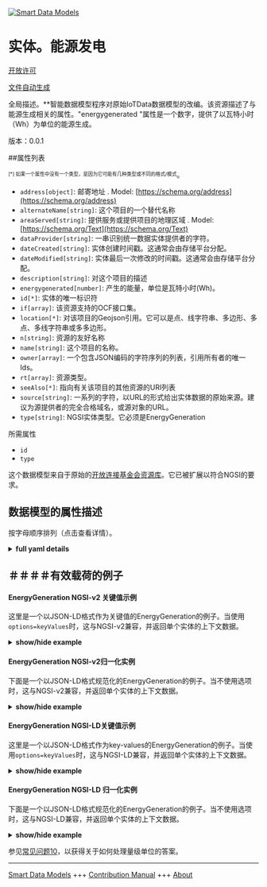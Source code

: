 <!-- 10-Header -->  
[![Smart Data Models](https://smartdatamodels.org/wp-content/uploads/2022/01/SmartDataModels_logo.png "Logo")](https://smartdatamodels.org)  
实体。能源发电  
=======<!-- /10-Header -->  
<!-- 15-License -->  
[开放许可](https://github.com/smart-data-models//dataModel.OCF/blob/master/EnergyGeneration/LICENSE.md)  
[文件自动生成](https://docs.google.com/presentation/d/e/2PACX-1vTs-Ng5dIAwkg91oTTUdt8ua7woBXhPnwavZ0FxgR8BsAI_Ek3C5q97Nd94HS8KhP-r_quD4H0fgyt3/pub?start=false&loop=false&delayms=3000#slide=id.gb715ace035_0_60)  
<!-- /15-License -->  
<!-- 20-Description -->  
全局描述。**智能数据模型程序对原始IoTData数据模型的改编。该资源描述了与能源生成相关的属性。"energygenerated "属性是一个数字，提供了以瓦特小时（Wh）为单位的能源生成。  
版本：0.0.1  
<!-- /20-Description -->  
<!-- 30-PropertiesList -->  

##属性列表  

<sup><sub>[*] 如果一个属性中没有一个类型，是因为它可能有几种类型或不同的格式/模式</sub></sup>。  
- `address[object]`: 邮寄地址  . Model: [https://schema.org/address](https://schema.org/address)- `alternateName[string]`: 这个项目的一个替代名称  - `areaServed[string]`: 提供服务或提供项目的地理区域  . Model: [https://schema.org/Text](https://schema.org/Text)- `dataProvider[string]`: 一串识别统一数据实体提供者的字符。  - `dateCreated[string]`: 实体创建时间戳。这通常会由存储平台分配。  - `dateModified[string]`: 实体最后一次修改的时间戳。这通常会由存储平台分配。  - `description[string]`: 对这个项目的描述  - `energygenerated[number]`: 产生的能量，单位是瓦特小时(Wh)。  - `id[*]`: 实体的唯一标识符  - `if[array]`: 该资源支持的OCF接口集。  - `location[*]`: 对该项目的Geojson引用。它可以是点、线字符串、多边形、多点、多线字符串或多多边形。  - `n[string]`: 资源的友好名称  - `name[string]`: 这个项目的名称。  - `owner[array]`: 一个包含JSON编码的字符序列的列表，引用所有者的唯一Ids。  - `rt[array]`: 资源类型。  - `seeAlso[*]`: 指向有关该项目的其他资源的URI列表  - `source[string]`: 一系列的字符，以URL的形式给出实体数据的原始来源。建议为源提供者的完全合格域名，或源对象的URL。  - `type[string]`: NGSI实体类型。它必须是EnergyGeneration  <!-- /30-PropertiesList -->  
<!-- 35-RequiredProperties -->  
所需属性  
- `id`  - `type`  <!-- /35-RequiredProperties -->  
<!-- 40-RequiredProperties -->  
这个数据模型来自于原始的[开放连接基金会资源库](https://github.com/openconnectivityfoundation/IoTDataModels)。它已被扩展以符合NGSI的要求。  
<!-- /40-RequiredProperties -->  
<!-- 50-DataModelHeader -->  
## 数据模型的属性描述  
按字母顺序排列（点击查看详情）。  
<!-- /50-DataModelHeader -->  
<!-- 60-ModelYaml -->  
<details><summary><strong>full yaml details</strong></summary>    
```yaml  
EnergyGeneration:    
  description: 'Smart Data Models Program adaptation of the original IoTData data Models. This Resource describes the attributes associated with energy generation The Property ''energygenerated'' is a number that provides the energy generated in Watt-hour(Wh).'    
  properties:    
    address:    
      description: 'The mailing address'    
      properties:    
        addressCountry:    
          description: 'Property. The country. For example, Spain. Model:''https://schema.org/addressCountry'''    
          type: string    
        addressLocality:    
          description: 'Property. The locality in which the street address is, and which is in the region. Model:''https://schema.org/addressLocality'''    
          type: string    
        addressRegion:    
          description: 'Property. The region in which the locality is, and which is in the country. Model:''https://schema.org/addressRegion'''    
          type: string    
        postOfficeBoxNumber:    
          description: 'Property. The post office box number for PO box addresses. For example, 03578. Model:''https://schema.org/postOfficeBoxNumber'''    
          type: string    
        postalCode:    
          description: 'Property. The postal code. For example, 24004. Model:''https://schema.org/https://schema.org/postalCode'''    
          type: string    
        streetAddress:    
          description: 'Property. The street address. Model:''https://schema.org/streetAddress'''    
          type: string    
      type: object    
      x-ngsi:    
        model: https://schema.org/address    
        type: Property    
    alternateName:    
      description: 'An alternative name for this item'    
      type: string    
      x-ngsi:    
        type: Property    
    areaServed:    
      description: 'The geographic area where a service or offered item is provided'    
      type: string    
      x-ngsi:    
        model: https://schema.org/Text    
        type: Property    
    dataProvider:    
      description: 'A sequence of characters identifying the provider of the harmonised data entity.'    
      type: string    
      x-ngsi:    
        type: Property    
    dateCreated:    
      description: 'Entity creation timestamp. This will usually be allocated by the storage platform.'    
      format: date-time    
      type: string    
      x-ngsi:    
        type: Property    
    dateModified:    
      description: 'Timestamp of the last modification of the entity. This will usually be allocated by the storage platform.'    
      format: date-time    
      type: string    
      x-ngsi:    
        type: Property    
    description:    
      description: 'A description of this item'    
      type: string    
      x-ngsi:    
        type: Property    
    energygenerated:    
      description: 'The energy generated in Watt-hour(Wh).'    
      readOnly: true    
      type: number    
      x-ngsi:    
        type: Property    
    id:    
      anyOf: &energygeneration_-_properties_-_owner_-_items_-_anyof    
        - description: 'Property. Identifier format of any NGSI entity'    
          maxLength: 256    
          minLength: 1    
          pattern: ^[\w\-\.\{\}\$\+\*\[\]`|~^@!,:\\]+$    
          type: string    
        - description: 'Property. Identifier format of any NGSI entity'    
          format: uri    
          type: string    
      description: 'Unique identifier of the entity'    
      x-ngsi:    
        type: Property    
    if:    
      description: 'The OCF Interface set supported by this Resource.'    
      items:    
        enum:    
          - oic.if.s    
          - oic.if.baseline    
        type: string    
      minItems: 2    
      readOnly: true    
      type: array    
      uniqueItems: true    
      x-ngsi:    
        type: Property    
    location:    
      description: 'Geojson reference to the item. It can be Point, LineString, Polygon, MultiPoint, MultiLineString or MultiPolygon'    
      oneOf:    
        - description: 'GeoProperty. Geojson reference to the item. Point'    
          properties:    
            bbox:    
              items:    
                type: number    
              minItems: 4    
              type: array    
            coordinates:    
              items:    
                type: number    
              minItems: 2    
              type: array    
            type:    
              enum:    
                - Point    
              type: string    
          required:    
            - type    
            - coordinates    
          title: 'GeoJSON Point'    
          type: object    
        - description: 'GeoProperty. Geojson reference to the item. LineString'    
          properties:    
            bbox:    
              items:    
                type: number    
              minItems: 4    
              type: array    
            coordinates:    
              items:    
                items:    
                  type: number    
                minItems: 2    
                type: array    
              minItems: 2    
              type: array    
            type:    
              enum:    
                - LineString    
              type: string    
          required:    
            - type    
            - coordinates    
          title: 'GeoJSON LineString'    
          type: object    
        - description: 'GeoProperty. Geojson reference to the item. Polygon'    
          properties:    
            bbox:    
              items:    
                type: number    
              minItems: 4    
              type: array    
            coordinates:    
              items:    
                items:    
                  items:    
                    type: number    
                  minItems: 2    
                  type: array    
                minItems: 4    
                type: array    
              type: array    
            type:    
              enum:    
                - Polygon    
              type: string    
          required:    
            - type    
            - coordinates    
          title: 'GeoJSON Polygon'    
          type: object    
        - description: 'GeoProperty. Geojson reference to the item. MultiPoint'    
          properties:    
            bbox:    
              items:    
                type: number    
              minItems: 4    
              type: array    
            coordinates:    
              items:    
                items:    
                  type: number    
                minItems: 2    
                type: array    
              type: array    
            type:    
              enum:    
                - MultiPoint    
              type: string    
          required:    
            - type    
            - coordinates    
          title: 'GeoJSON MultiPoint'    
          type: object    
        - description: 'GeoProperty. Geojson reference to the item. MultiLineString'    
          properties:    
            bbox:    
              items:    
                type: number    
              minItems: 4    
              type: array    
            coordinates:    
              items:    
                items:    
                  items:    
                    type: number    
                  minItems: 2    
                  type: array    
                minItems: 2    
                type: array    
              type: array    
            type:    
              enum:    
                - MultiLineString    
              type: string    
          required:    
            - type    
            - coordinates    
          title: 'GeoJSON MultiLineString'    
          type: object    
        - description: 'GeoProperty. Geojson reference to the item. MultiLineString'    
          properties:    
            bbox:    
              items:    
                type: number    
              minItems: 4    
              type: array    
            coordinates:    
              items:    
                items:    
                  items:    
                    items:    
                      type: number    
                    minItems: 2    
                    type: array    
                  minItems: 4    
                  type: array    
                type: array    
              type: array    
            type:    
              enum:    
                - MultiPolygon    
              type: string    
          required:    
            - type    
            - coordinates    
          title: 'GeoJSON MultiPolygon'    
          type: object    
      x-ngsi:    
        type: GeoProperty    
    n:    
      description: 'Friendly name of the Resource'    
      maxLength: 64    
      readOnly: true    
      type: string    
      x-ngsi:    
        type: Property    
    name:    
      description: 'The name of this item.'    
      type: string    
      x-ngsi:    
        type: Property    
    owner:    
      description: 'A List containing a JSON encoded sequence of characters referencing the unique Ids of the owner(s)'    
      items:    
        anyOf: *energygeneration_-_properties_-_owner_-_items_-_anyof    
        description: 'Property. Unique identifier of the entity'    
      type: array    
      x-ngsi:    
        type: Property    
    rt:    
      description: 'The Resource Type.'    
      items:    
        enum:    
          - oic.r.energy.generation    
        maxLength: 64    
        type: string    
      minItems: 1    
      readOnly: true    
      type: array    
      uniqueItems: true    
      x-ngsi:    
        type: Property    
    seeAlso:    
      description: 'list of uri pointing to additional resources about the item'    
      oneOf:    
        - items:    
            format: uri    
            type: string    
          minItems: 1    
          type: array    
        - format: uri    
          type: string    
      x-ngsi:    
        type: Property    
    source:    
      description: 'A sequence of characters giving the original source of the entity data as a URL. Recommended to be the fully qualified domain name of the source provider, or the URL to the source object.'    
      type: string    
      x-ngsi:    
        type: Property    
    type:    
      description: 'NGSI entity type. It has to be EnergyGeneration'    
      enum:    
        - EnergyGeneration    
      type: string    
      x-ngsi:    
        type: Property    
  required:    
    - id    
    - type    
  type: object    
  x-derived-from: https://github.com/OpenInterConnect/IoTDataModels/blob/master/EnergyGenerationResURI.swagger.json    
  x-disclaimer: 'Redistribution and use in source and binary forms, with or without modification, are permitted  provided that the license conditions are met. Copyleft (c) 2021 Contributors to Smart Data Models Program'    
  x-license-url: https://github.com/smart-data-models/dataModel.OCF/blob/master/EnergyGeneration/LICENSE.md    
  x-model-schema: https://smart-data-models.github.io/dataModel.IoTDataModels/EnergyGeneration/schema.json    
  x-model-tags: OCF    
  x-version: 0.0.1    
```  
</details>    
<!-- /60-ModelYaml -->  
<!-- 70-MiddleNotes -->  
<!-- /70-MiddleNotes -->  
<!-- 80-Examples -->  
## ＃＃＃＃有效载荷的例子  
#### EnergyGeneration NGSI-v2 关键值示例  
这里是一个以JSON-LD格式作为关键值的EnergyGeneration的例子。当使用`options=keyValues`时，这与NGSI-v2兼容，并返回单个实体的上下文数据。  
<details><summary><strong>show/hide example</strong></summary>    
```json  
{  
  "id": "urn:ngsi-ld:EnergyGeneration:id:NIZJ:28989247",  
  "dateCreated": "1977-04-16T03:33:04Z",  
  "dateModified": "1982-01-04T18:23:31Z",  
  "source": "Accept way PM country address amount inside.",  
  "name": "Keep ever beyond grow tax note. Draw similar service alone imagine property kid.",  
  "alternateName": "Language its everyone use.",  
  "description": "Party family form agree eat often production. Perform yeah research store challenge manager already well. Manager very owner sort be popular.",  
  "dataProvider": "Also environmental think interesting decision least argue. Seem another garden responsibility. Fear four bad ok family.",  
  "owner": [  
    "urn:ngsi-ld:EnergyGeneration:items:JTPC:21932573",  
    "urn:ngsi-ld:EnergyGeneration:items:WPJQ:33657693"  
  ],  
  "seeAlso": [  
    "urn:ngsi-ld:EnergyGeneration:items:MOYD:73023861",  
    "urn:ngsi-ld:EnergyGeneration:items:OKBV:17090919"  
  ],  
  "location": {  
    "type": "Point",  
    "coordinates": [  
      -89.750316,  
      124.245173  
    ]  
  },  
  "address": {  
    "streetAddress": "Adult to radio management hard while writer story. Institution beat international say.",  
    "addressLocality": "Actually become shoulder market head majority standard. Language board field table claim toward find.",  
    "addressRegion": "Gas wish enjoy reach decide measure price. Than note group forget charge fish force. Whom reason middle.",  
    "addressCountry": "Language not plan force stage last foreign. Great state general manager himself ability have.",  
    "postalCode": "Evidence represent later behavior color defense. Expect them few lead college.",  
    "postOfficeBoxNumber": "Water sense maybe manager. First box quite these term. Suggest public apply line."  
  },  
  "areaServed": "Recent control program himself. Tv later up music green he campaign. Report thank choose central executive."  
}  
```  
</details>  
#### EnergyGeneration NGSI-v2归一化实例  
下面是一个以JSON-LD格式规范化的EnergyGeneration的例子。当不使用选项时，这与NGSI-v2兼容，并返回单个实体的上下文数据。  
<details><summary><strong>show/hide example</strong></summary>    
```json  
{  
  "id": {  
    "type": "string",  
    "value": "urn:ngsi-ld:EnergyGeneration:id:NIZJ:28989247"  
  },  
  "dateCreated": {  
    "format": "date-time",  
    "type": "string",  
    "value": "1977-04-16T03:33:04Z"  
  },  
  "dateModified": {  
    "format": "date-time",  
    "type": "string",  
    "value": "1982-01-04T18:23:31Z"  
  },  
  "source": {  
    "type": "string",  
    "value": "Accept way PM country address amount inside."  
  },  
  "name": {  
    "type": "string",  
    "value": "Keep ever beyond grow tax note. Draw similar service alone imagine property kid."  
  },  
  "alternateName": {  
    "type": "string",  
    "value": "Language its everyone use."  
  },  
  "description": {  
    "type": "string",  
    "value": "Party family form agree eat often production. Perform yeah research store challenge manager already well. Manager very owner sort be popular."  
  },  
  "dataProvider": {  
    "type": "string",  
    "value": "Also environmental think interesting decision least argue. Seem another garden responsibility. Fear four bad ok family."  
  },  
  "owner": {  
    "type": "array",  
    "value": [  
      "urn:ngsi-ld:EnergyGeneration:items:JTPC:21932573",  
      "urn:ngsi-ld:EnergyGeneration:items:WPJQ:33657693"  
    ]  
  },  
  "seeAlso": {  
    "type": "array",  
    "value": [  
      "urn:ngsi-ld:EnergyGeneration:items:MOYD:73023861",  
      "urn:ngsi-ld:EnergyGeneration:items:OKBV:17090919"  
    ]  
  },  
  "location": {  
    "type": "object",  
    "value": {  
      "type": "Point",  
      "coordinates": [  
        -89.750316,  
        124.245173  
      ]  
    }  
  },  
  "address": {  
    "type": "object",  
    "value": {  
      "streetAddress": "Adult to radio management hard while writer story. Institution beat international say.",  
      "addressLocality": "Actually become shoulder market head majority standard. Language board field table claim toward find.",  
      "addressRegion": "Gas wish enjoy reach decide measure price. Than note group forget charge fish force. Whom reason middle.",  
      "addressCountry": "Language not plan force stage last foreign. Great state general manager himself ability have.",  
      "postalCode": "Evidence represent later behavior color defense. Expect them few lead college.",  
      "postOfficeBoxNumber": "Water sense maybe manager. First box quite these term. Suggest public apply line."  
    }  
  },  
  "areaServed": {  
    "type": "string",  
    "value": "Recent control program himself. Tv later up music green he campaign. Report thank choose central executive."  
  }  
}  
```  
</details>  
#### EnergyGeneration NGSI-LD关键值示例  
这里是一个以JSON-LD格式作为key-values的EnergyGeneration的例子。当使用`options=keyValues`时，这与NGSI-LD兼容，并返回单个实体的上下文数据。  
<details><summary><strong>show/hide example</strong></summary>    
```json  
{  
    "id": "urn:ngsi-ld:EnergyGeneration:id:NIZJ:28989247",  
    "dateCreated": "1977-04-16T03:33:04Z",  
    "dateModified": "1982-01-04T18:23:31Z",  
    "source": "Accept way PM country address amount inside.",  
    "name": "Keep ever beyond grow tax note. Draw similar service alone imagine property kid.",  
    "alternateName": "Language its everyone use.",  
    "description": "Party family form agree eat often production. Perform yeah research store challenge manager already well. Manager very owner sort be popular.",  
    "dataProvider": "Also environmental think interesting decision least argue. Seem another garden responsibility. Fear four bad ok family.",  
    "owner": [  
        "urn:ngsi-ld:EnergyGeneration:items:JTPC:21932573",  
        "urn:ngsi-ld:EnergyGeneration:items:WPJQ:33657693"  
    ],  
    "seeAlso": [  
        "urn:ngsi-ld:EnergyGeneration:items:MOYD:73023861",  
        "urn:ngsi-ld:EnergyGeneration:items:OKBV:17090919"  
    ],  
    "location": {  
        "type": "Point",  
        "coordinates": [  
            -89.750316,  
            124.245173  
        ]  
    },  
    "address": {  
        "streetAddress": "Adult to radio management hard while writer story. Institution beat international say.",  
        "addressLocality": "Actually become shoulder market head majority standard. Language board field table claim toward find.",  
        "addressRegion": "Gas wish enjoy reach decide measure price. Than note group forget charge fish force. Whom reason middle.",  
        "addressCountry": "Language not plan force stage last foreign. Great state general manager himself ability have.",  
        "postalCode": "Evidence represent later behavior color defense. Expect them few lead college.",  
        "postOfficeBoxNumber": "Water sense maybe manager. First box quite these term. Suggest public apply line."  
    },  
    "areaServed": "Recent control program himself. Tv later up music green he campaign. Report thank choose central executive.",  
    "@context": [  
        "https://smartdatamodels.org/context.jsonld",  
        "https://raw.githubusercontent.com/smart-data-models/dataModel.OCF/master/context.jsonld"  
    ]  
}  
```  
</details>  
#### EnergyGeneration NGSI-LD 归一化实例  
下面是一个以JSON-LD格式规范化的EnergyGeneration的例子。当不使用选项时，这与NGSI-LD兼容，并返回单个实体的上下文数据。  
<details><summary><strong>show/hide example</strong></summary>    
```json  
{  
    "id": "urn:ngsi-ld:EnergyGeneration:id:JKAS:17317112",  
    "dateCreated": {  
        "type": "Property",  
        "value": {  
            "@type": "DateTime",  
            "@value": "1973-06-23T15:48:55Z"  
        }  
    },  
    "dateModified": {  
        "type": "Property",  
        "value": {  
            "@type": "DateTime",  
            "@value": "1988-09-02T22:09:40Z"  
        }  
    },  
    "source": {  
        "type": "Property",  
        "value": "Quite these represent. Least occur save apply common condition make."  
    },  
    "name": {  
        "type": "Property",  
        "value": "Help might brother total. Many manager true view bed remember perhaps sign."  
    },  
    "alternateName": {  
        "type": "Property",  
        "value": "Example newspaper interest grow. Approach attorney east game culture how fast. Quality build officer sound weight community one."  
    },  
    "description": {  
        "type": "Property",  
        "value": "See field service indeed total dark dream support. Son anything action job."  
    },  
    "dataProvider": {  
        "type": "Property",  
        "value": "Which whole fire staff join early. Me decade gun."  
    },  
    "owner": {  
        "type": "Property",  
        "value": [  
            "urn:ngsi-ld:EnergyGeneration:items:DFHG:21721195",  
            "urn:ngsi-ld:EnergyGeneration:items:ELES:06221684"  
        ]  
    },  
    "seeAlso": {  
        "type": "Property",  
        "value": [  
            "urn:ngsi-ld:EnergyGeneration:items:YMSQ:31557089"  
        ]  
    },  
    "location": {  
        "type": "Property",  
        "value": {  
            "type": "Point",  
            "coordinates": [  
                9.638445,  
                -143.885877  
            ]  
        }  
    },  
    "address": {  
        "type": "Property",  
        "value": {  
            "streetAddress": "Hundred main opportunity result author him. Power view available Mrs.",  
            "addressLocality": "Executive black citizen nearly into deal. Step house recognize share discussion then once.",  
            "addressRegion": "Evening firm carry firm. Probably available south view process care money. Better red table remember wife.",  
            "addressCountry": "Hold possible too animal. Both land doctor seat. So majority unit culture rate avoid discussion.",  
            "postalCode": "Dinner threat week off leg ever watch. Action what key statement indeed together. Data key hard fight something line adult drug.",  
            "postOfficeBoxNumber": "Finish whether miss up."  
        }  
    },  
    "areaServed": {  
        "type": "Property",  
        "value": "He notice ever read herself word kind. Owner suddenly customer nor."  
    },  
    "@context": [  
        "https://smartdatamodels.org/context.jsonld",  
        "https://raw.githubusercontent.com/smart-data-models/dataModel.OCF/master/context.jsonld"  
    ]  
}  
```  
</details><!-- /80-Examples -->  
<!-- 90-FooterNotes -->  
<!-- /90-FooterNotes -->  
<!-- 95-Units -->  
参见[常见问题10](https://smartdatamodels.org/index.php/faqs/)，以获得关于如何处理量级单位的答案。  
<!-- /95-Units -->  
<!-- 97-LastFooter -->  
---  
[Smart Data Models](https://smartdatamodels.org) +++ [Contribution Manual](https://bit.ly/contribution_manual) +++ [About](https://bit.ly/Introduction_SDM)<!-- /97-LastFooter -->  
